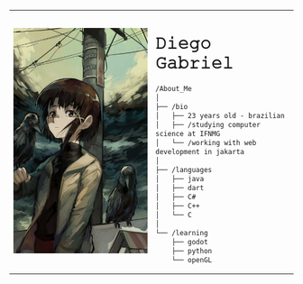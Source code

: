 <!--- old readme <p align = center>
  <img src="https://img.shields.io/badge/Java-ED8B00?style=for-the-badge&logo=java&logoColor=white" /> <img src="https://img.shields.io/badge/Dart-0175C2?style=for-the-badge&logo=dart&logoColor=white" />
  <img src="https://img.shields.io/badge/Flutter-02569B?style=for-the-badge&logo=flutter&logoColor=white" />
  <img src="https://img.shields.io/badge/Unity-100000?style=for-the-badge&logo=unity&logoColor=white" />
  <img src="https://img.shields.io/badge/C%23-239120?style=for-the-badge&logo=c-sharp&logoColor=white" />
</p>


PT

- 👋 Olá, sou Diego Gabriel e atualmente sou aluno de ciências da computação no Instituto Federal do Norte de Minas Gerais.
- 👀 Tenho interesse em desenvolvimento de software, backend, mobile e em desenvolvimento de jogos. 
- 🌱 Atualmente estou aprendendo sobre Godot.
- 📫 Para entrar em contato, sinta-se livre em me mandar um email: dgmagalhaesbarbosa@gmail.com.

EN

- 👋 Hi, I’m Diego Gabriel and I'm currently a computer science student at Instituto Federal do Norte de Minas Gerais.
- 👀 I'm interested in software development, backend, mobile and game development.
- 🌱 I'm currently learning about Godot.
- 📫 To reach me, feel free to email me: dgmagalhaesbarbosa@gmail.com.

<img src="https://github.com/DiegogMagalhaes/DiegogMagalhaes/blob/main/lain.gif" alt="Let's all love lain" style="width:800px;height:500px;">
--->

<table>
  <tr>
    <td style="width: 50%;">
       <img src="https://github.com/DiegogMagalhaes/DiegogMagalhaes/blob/main/lain.jfif" alt="Let's all love lain" style=" width: 200%; border: none;"/>
    </td>
    <td style="width: 50%; vertical-align: top;">
    <p style="font-family: monospace; font-size: 16px;">
      <h1>𝙳𝚒𝚎𝚐𝚘 𝙶𝚊𝚋𝚛𝚒𝚎𝚕</h1>                            
    </p>
    
    /About_Me
    │
    ├── /bio
    │   ├── 23 years old - brazilian 
    │   ├── /studying computer science at IFNMG
    │   └── /working with web development in jakarta
    │
    ├── /languages
    │   ├── java
    │   ├── dart
    │   ├── C#
    │   ├── C++
    │   └── C
    │
    └── /learning
        ├── godot
        ├── python
        └── openGL
        
  </tr>
</table>
<!---
DiegogMagalhaes/DiegogMagalhaes is a ✨ special ✨ repository because its README.md (this file) appears on your GitHub profile.
You can click the Preview link to take a look at your changes.
--->
